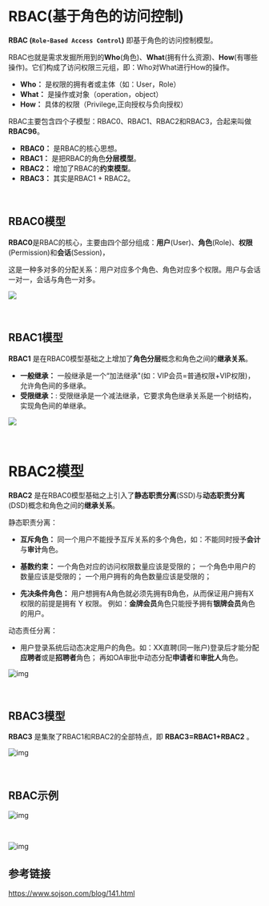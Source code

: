 # RBAC(基于角色的访问控制)


**RBAC (`Role-Based Access Control`)** 即基于角色的访问控制模型。

RBAC也就是需求发掘所用到的**Who**(角色)、**What**(拥有什么资源)、**How**(有哪些操作)。它们构成了访问权限三元组，即：Who对What进行How的操作。

-   **Who：** 是权限的拥有者或主体（如：User，Role）
-   **What：** 是操作或对象（operation，object）
-   **How：** 具体的权限（Privilege,正向授权与负向授权）


RBAC主要包含四个子模型：RBAC0、RBAC1、RBAC2和RBAC3，合起来叫做**RBAC96**。

-   **RBAC0：** 是RBAC的核心思想。
-   **RBAC1：** 是把RBAC的角色**分层模型**。
-   **RBAC2：** 增加了RBAC的**约束模型**。
-   **RBAC3：** 其实是RBAC1 + RBAC2。

<br/>

##  RBAC0模型
**RBAC0**是RBAC的核心，主要由四个部分组成：**用户**(User)、**角色**(Role)、**权限**(Permission)和**会话**(Session)，

这是一种多对多的分配关系：用户对应多个角色、角色对应多个权限。用户与会话一对一，会话与角色一对多。

![](https://raw.githubusercontent.com/hollson/pm/62692ff5cadca5743d1c87eaf680656a993ccd4e/RBAC/rbac0.svg)

<br/>

##  RBAC1模型
**RBAC1** 是在RBAC0模型基础之上增加了**角色分层**概念和角色之间的**继承关系**。  
- **一般继承：** 一般继承是一个“加法继承"(如：VIP会员=普通权限+VIP权限)，允许角色间的多继承。
- **受限继承：**: 受限继承是一个减法继承，它要求角色继承关系是一个树结构，实现角色间的单继承。


![](https://raw.githubusercontent.com/hollson/pm/62692ff5cadca5743d1c87eaf680656a993ccd4e/RBAC/rbac1.svg)


<br/>

# RBAC2模型
**RBAC2** 是在RBAC0模型基础之上引入了**静态职责分离**(SSD)与**动态职责分离**(DSD)概念和角色之间的**继承关系**。


静态职责分离：

-   **互斥角色：** 同一个用户不能授予互斥关系的多个角色，如：不能同时授予**会计**与**审计**角色。

- **基数约束：**
    一个角色对应的访问权限数量应该是受限的；
    一个角色中用户的数量应该是受限的；
    一个用户拥有的角色数量应该是受限的；
    
- **先决条件角色：** 用户想拥有A角色就必须先拥有B角色，从而保证用户拥有X权限的前提是拥有 Y 权限。
    例如：**金牌会员**角色只能授予拥有**银牌会员**角色的用户。
    
    
动态责任分离：

-   用户登录系统后动态决定用户的角色。如：XX直聘(同一账户)登录后才能分配**应聘者**或是**招聘者**角色；
再如OA审批中动态分配**申请者**和**审批人**角色。


![img](https://raw.githubusercontent.com/hollson/pm/62692ff5cadca5743d1c87eaf680656a993ccd4e/RBAC/rbac2.svg)


<br/>

## RBAC3模型
**RBAC3** 是集聚了RBAC1和RBAC2的全部特点，即 **RBAC3=RBAC1+RBAC2** 。

![img](https://raw.githubusercontent.com/hollson/pm/62692ff5cadca5743d1c87eaf680656a993ccd4e/RBAC/rbac3.svg)


<br/>

## RBAC示例

![img](https://raw.githubusercontent.com/hollson/pm/62692ff5cadca5743d1c87eaf680656a993ccd4e/RBAC/rbac_eg1.svg)

<br/>

![img](https://raw.githubusercontent.com/hollson/pm/62692ff5cadca5743d1c87eaf680656a993ccd4e/RBAC/rbac_eg2.svg)



## 参考链接

https://www.sojson.com/blog/141.html

